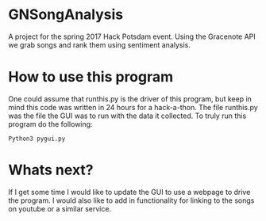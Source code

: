 # GNSongAnalysis
A project for the spring 2017 Hack Potsdam event. Using the Gracenote API we grab songs and rank them using sentiment analysis.

# How to use this program
One could assume that runthis.py is the driver of this program, but keep in mind this code was written in 24 hours for a hack-a-thon. The file runthis.py was the file the GUI was to run with the data it collected. To truly run this program do the following:

```Python3 pygui.py```

# Whats next?
If I get some time I would like to update the GUI to use a webpage to drive the program. I would also like to add in functionality for linking to the songs on youtube or a similar service.


